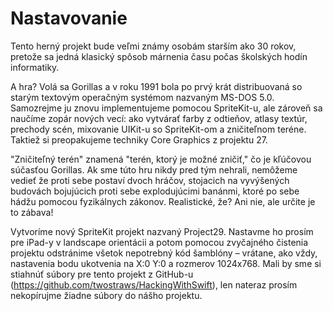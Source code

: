 # Nastavovanie

Tento herný projekt bude veľmi známy osobám starším ako 30 rokov, pretože sa jedná klasický spôsob márnenia času počas školských hodín informatiky.

A hra? Volá sa Gorillas a v roku 1991 bola po prvý krát distribuovaná so starým textovým operačným systémom nazvaným MS-DOS 5.0. Samozrejme ju znovu implementujeme pomocou SpriteKit-u, ale zároveň sa naučíme zopár nových vecí: ako vytvárať farby z odtieňov, atlasy textúr, prechody scén, mixovanie UIKit-u so SpriteKit-om a zničiteľnom teréne. Taktiež si preopakujeme techniky Core Graphics z projektu 27.

"Zničiteľný terén" znamená "terén, ktorý je možné zničiť," čo je kľúčovou súčasťou Gorillas. Ak sme túto hru nikdy pred tým nehrali, nemôžeme vedieť že proti sebe postaví dvoch hráčov, stojacich na vyvýšených budovách bojujúcich proti sebe explodujúcimi banánmi, ktoré po sebe hádžu pomocou fyzikálnych zákonov. Realistické, že? Ani nie, ale určite je to zábava!

Vytvoríme nový SpriteKit projekt nazvaný Project29. Nastavme ho prosím pre iPad-y v landscape orientácii a potom pomocou zvyčajného čistenia projektu odstránime všetok nepotrebný kód šamblóny – vrátane, ako vždy, nastavenia bodu ukotvenia na X:0 Y:0 a rozmerov 1024x768. Mali by sme si stiahnúť súbory pre tento projekt z GitHub-u (<https://github.com/twostraws/HackingWithSwift>), len nateraz prosím nekopírujme žiadne súbory do nášho projektu.
